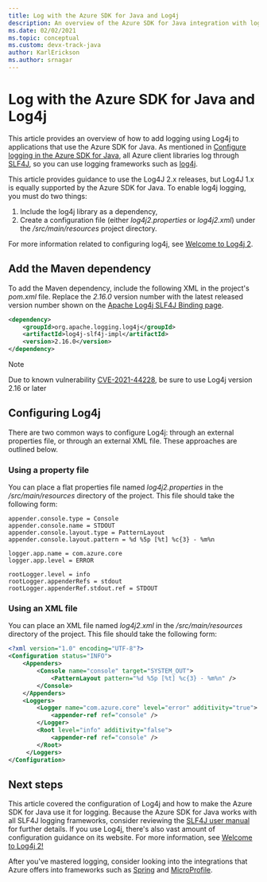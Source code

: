 ```yaml
---
title: Log with the Azure SDK for Java and Log4j
description: An overview of the Azure SDK for Java integration with log4j
ms.date: 02/02/2021
ms.topic: conceptual
ms.custom: devx-track-java
author: KarlErickson
ms.author: srnagar
---
```


# Log with the Azure SDK for Java and Log4j

This article provides an overview of how to add logging using Log4j to applications that use the Azure SDK for Java. As mentioned in [Configure logging in the Azure SDK for Java](logging-overview.md), all Azure client libraries log through [SLF4J](http://www.slf4j.org/), so you can use logging frameworks such as [log4j](https://logging.apache.org/log4j/2.x/).

This article provides guidance to use the Log4J 2.x releases, but Log4J 1.x is equally supported by the Azure SDK for Java. To enable log4j logging, you must do two things:

1. Include the log4j library as a dependency,
2. Create a configuration file (either *log4j2.properties* or *log4j2.xml*) under the */src/main/resources* project directory.

For more information related to configuring log4j, see [Welcome to Log4j 2](https://logging.apache.org/log4j/2.x/manual/index.html).

## Add the Maven dependency

To add the Maven dependency, include the following XML in the project's *pom.xml* file. Replace the *2.16.0* version number with the latest released version number shown on the [Apache Log4j SLF4J Binding page](https://mvnrepository.com/artifact/org.apache.logging.log4j/log4j-slf4j-impl).

```xml
<dependency>
    <groupId>org.apache.logging.log4j</groupId>
    <artifactId>log4j-slf4j-impl</artifactId>
    <version>2.16.0</version>
</dependency>
```

> [!NOTE]
> Due to known vulnerability [CVE-2021-44228](https://cve.mitre.org/cgi-bin/cvename.cgi?name=CVE-2021-44228), be sure to use Log4j version 2.16 or later

## Configuring Log4j

There are two common ways to configure Log4j: through an external properties file, or through an external XML file. These approaches are outlined below.

### Using a property file

You can place a flat properties file named *log4j2.properties* in the */src/main/resources* directory of the project. This file should take the following form:

```properties
appender.console.type = Console
appender.console.name = STDOUT
appender.console.layout.type = PatternLayout
appender.console.layout.pattern = %d %5p [%t] %c{3} - %m%n

logger.app.name = com.azure.core
logger.app.level = ERROR

rootLogger.level = info
rootLogger.appenderRefs = stdout
rootLogger.appenderRef.stdout.ref = STDOUT
```

### Using an XML file

You can place an XML file named *log4j2.xml* in the */src/main/resources* directory of the project. This file should take the following form:

```xml
<?xml version="1.0" encoding="UTF-8"?>
<Configuration status="INFO">
    <Appenders>
        <Console name="console" target="SYSTEM_OUT">
            <PatternLayout pattern="%d %5p [%t] %c{3} - %m%n" />
        </Console>
    </Appenders>
    <Loggers>
        <Logger name="com.azure.core" level="error" additivity="true">
            <appender-ref ref="console" />
        </Logger>
        <Root level="info" additivity="false">
            <appender-ref ref="console" />
        </Root>
     </Loggers>
</Configuration>
```

## Next steps

This article covered the configuration of Log4j and how to make the Azure SDK for Java use it for logging. Because the Azure SDK for Java works with all SLF4J logging frameworks, consider reviewing the [SLF4J user manual](http://www.slf4j.org/manual.html) for further details. If you use Log4j, there's also vast amount of configuration guidance on its website. For more information, see [Welcome to Log4j 2!](https://logging.apache.org/log4j/2.x/manual/index.html)

After you've mastered logging, consider looking into the integrations that Azure offers into frameworks such as [Spring](../spring-framework/spring-boot-starters-for-azure.md) and [MicroProfile](../eclipse-microprofile/index.yml).
